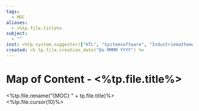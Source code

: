 ```yaml
---
tags:
  - MOC
aliases:
  - <%tp.file.title%>
subject:
  - ""
inst: <%tp.system.suggester(["HTL", "Systemsoftware", "Industriemathematik"],["HTBLuVA Salzburg", "Institut für Systemsoftware", "Institut für Industriemathematik"])%>
created: <% tp.file.creation_date("Do MMMM YYYY") %>
---
```


# Map of Content - <%tp.file.title%>

<%tp.file.rename("{MOC} " + tp.file.title)%>  
<%tp.file.cursor(10)%>